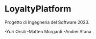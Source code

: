 # LoyaltyPlatform

Progetto di Ingegneria del Software 2023.

-Yuri Orsili
-Matteo Morganti
-Andrei Stana
